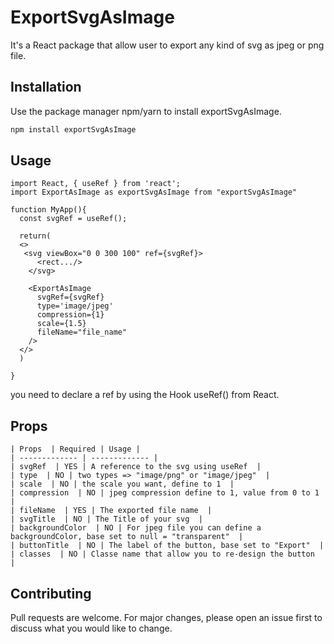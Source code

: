 # ExportSvgAsImage

It's a React package that allow user to export any kind of svg as jpeg or png file.

## Installation

Use the package manager npm/yarn to install exportSvgAsImage.

```bash
npm install exportSvgAsImage
```

## Usage

```jasvascript
import React, { useRef } from 'react';
import ExportAsImage as exportSvgAsImage from "exportSvgAsImage"

function MyApp(){
  const svgRef = useRef();
  
  return(
  <>
   <svg viewBox="0 0 300 100" ref={svgRef}>
      <rect.../>
    </svg>
  
    <ExportAsImage 
      svgRef={svgRef}
      type='image/jpeg'
      compression={1}
      scale={1.5}
      fileName="file_name"
    />
  </>
  )
 
}

```
you need to declare a ref by using the Hook useRef() from React.

## Props
```
| Props  | Required | Usage |
| ------------- | ------------- |
| svgRef  | YES | A reference to the svg using useRef  |
| type  | NO | two types => "image/png" or "image/jpeg"  |
| scale  | NO | the scale you want, define to 1  |
| compression  | NO | jpeg compression define to 1, value from 0 to 1  |
| fileName  | YES | The exported file name  |
| svgTitle  | NO | The Title of your svg  |
| backgroundColor  | NO | For jpeg file you can define a backgroundColor, base set to null = "transparent"  |
| buttonTitle  | NO | The label of the button, base set to "Export"  |
| classes  | NO | Classe name that allow you to re-design the button  |
```

## Contributing
Pull requests are welcome. For major changes, please open an issue first to discuss what you would like to change.


